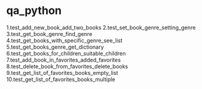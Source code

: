 # qa_python
1.test_add_new_book_add_two_books
2.test_set_book_genre_setting_genre
3.test_get_book_genre_find_genre
4.test_get_books_with_specific_genre_see_list
5.test_get_books_genre_get_dictionary
6.test_get_books_for_children_suitable_children
7.test_add_book_in_favorites_added_favorites
8.test_delete_book_from_favorites_delete_books
9.test_get_list_of_favorites_books_empty_list
10.test_get_list_of_favorites_books_multiple
